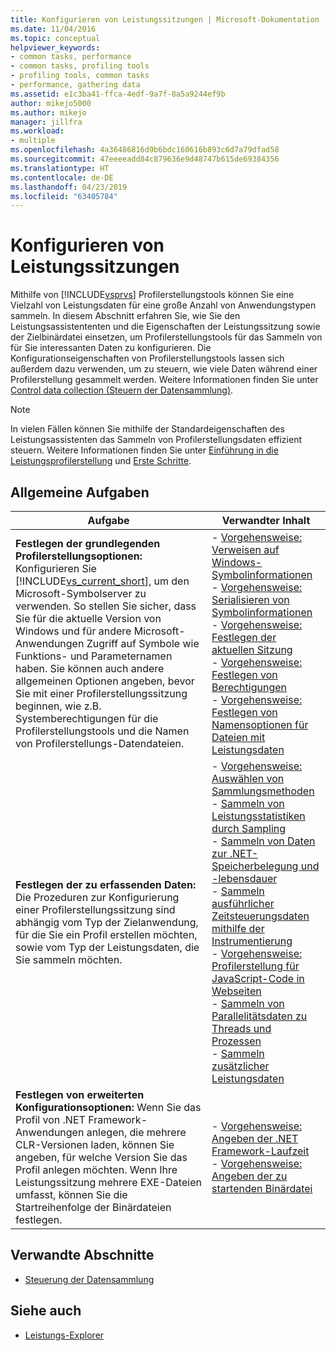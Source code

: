 ```yaml
---
title: Konfigurieren von Leistungssitzungen | Microsoft-Dokumentation
ms.date: 11/04/2016
ms.topic: conceptual
helpviewer_keywords:
- common tasks, performance
- common tasks, profiling tools
- profiling tools, common tasks
- performance, gathering data
ms.assetid: e1c3ba41-ffca-4edf-9a7f-8a5a9244ef9b
author: mikejo5000
ms.author: mikejo
manager: jillfra
ms.workload:
- multiple
ms.openlocfilehash: 4a36486816d9b6bdc160616b893c6d7a79dfad58
ms.sourcegitcommit: 47eeeeadd84c879636e9d48747b615de69384356
ms.translationtype: HT
ms.contentlocale: de-DE
ms.lasthandoff: 04/23/2019
ms.locfileid: "63405784"
---
```

# <a name="configure-performance-sessions"></a>Konfigurieren von Leistungssitzungen
Mithilfe von [!INCLUDE[vsprvs](../code-quality/includes/vsprvs_md.md)] Profilerstellungstools können Sie eine Vielzahl von Leistungsdaten für eine große Anzahl von Anwendungstypen sammeln. In diesem Abschnitt erfahren Sie, wie Sie den Leistungsassistententen und die Eigenschaften der Leistungssitzung sowie der Zielbinärdatei einsetzen, um Profilerstellungstools für das Sammeln von für Sie interessanten Daten zu konfigurieren. Die Konfigurationseigenschaften von Profilerstellungstools lassen sich außerdem dazu verwenden, um zu steuern, wie viele Daten während einer Profilerstellung gesammelt werden. Weitere Informationen finden Sie unter [Control data collection (Steuern der Datensammlung)](../profiling/controlling-data-collection.md).

> [!NOTE]
> In vielen Fällen können Sie mithilfe der Standardeigenschaften des Leistungsassistenten das Sammeln von Profilerstellungsdaten effizient steuern. Weitere Informationen finden Sie unter [Einführung in die Leistungsprofilerstellung](../profiling/beginners-guide-to-performance-profiling.md) und [Erste Schritte](../profiling/getting-started-with-performance-tools.md).

## <a name="common-tasks"></a>Allgemeine Aufgaben

| Aufgabe | Verwandter Inhalt |
| - | - |
| **Festlegen der grundlegenden Profilerstellungsoptionen:** Konfigurieren Sie [!INCLUDE[vs_current_short](../code-quality/includes/vs_current_short_md.md)], um den Microsoft-Symbolserver zu verwenden. So stellen Sie sicher, dass Sie für die aktuelle Version von Windows und für andere Microsoft-Anwendungen Zugriff auf Symbole wie Funktions- und Parameternamen haben. Sie können auch andere allgemeinen Optionen angeben, bevor Sie mit einer Profilerstellungssitzung beginnen, wie z.B. Systemberechtigungen für die Profilerstellungstools und die Namen von Profilerstellungs-Datendateien. | -   [Vorgehensweise: Verweisen auf Windows-Symbolinformationen](../profiling/how-to-reference-windows-symbol-information.md)<br />-   [Vorgehensweise: Serialisieren von Symbolinformationen](../profiling/how-to-serialize-symbol-information.md)<br />-   [Vorgehensweise: Festlegen der aktuellen Sitzung](../profiling/how-to-set-the-current-session.md)<br />-   [Vorgehensweise: Festlegen von Berechtigungen](../profiling/how-to-set-permissions.md)<br />-   [Vorgehensweise: Festlegen von Namensoptionen für Dateien mit Leistungsdaten](../profiling/how-to-set-performance-data-file-name-options.md) |
| **Festlegen der zu erfassenden Daten:** Die Prozeduren zur Konfigurierung einer Profilerstellungssitzung sind abhängig vom Typ der Zielanwendung, für die Sie ein Profil erstellen möchten, sowie vom Typ der Leistungsdaten, die Sie sammeln möchten. | -   [Vorgehensweise: Auswählen von Sammlungsmethoden](../profiling/how-to-choose-collection-methods.md)<br />-   [Sammeln von Leistungsstatistiken durch Sampling](../profiling/collecting-performance-statistics-by-using-sampling.md)<br />-   [Sammeln von Daten zur .NET-Speicherbelegung und -lebensdauer](../profiling/collecting-dotnet-memory-allocation-and-lifetime-data.md)<br />-   [Sammeln ausführlicher Zeitsteuerungsdaten mithilfe der Instrumentierung](../profiling/collecting-detailed-timing-data-by-using-instrumentation.md)<br />-   [Vorgehensweise: Profilerstellung für JavaScript-Code in Webseiten](../profiling/how-to-profile-javascript-code-in-web-pages.md)<br />-   [Sammeln von Parallelitätsdaten zu Threads und Prozessen](../profiling/collecting-thread-and-process-concurrency-data.md)<br />-   [Sammeln zusätzlicher Leistungsdaten](../profiling/collecting-additional-performance-data.md) |
| **Festlegen von erweiterten Konfigurationsoptionen:** Wenn Sie das Profil von .NET Framework-Anwendungen anlegen, die mehrere CLR-Versionen laden, können Sie angeben, für welche Version Sie das Profil anlegen möchten. Wenn Ihre Leistungssitzung mehrere EXE-Dateien umfasst, können Sie die Startreihenfolge der Binärdateien festlegen. | -   [Vorgehensweise: Angeben der .NET Framework-Laufzeit](../profiling/how-to-specify-the-dotnet-framework-runtime.md)<br />-   [Vorgehensweise: Angeben der zu startenden Binärdatei](../profiling/how-to-specify-the-binary-to-start.md) |

## <a name="related-sections"></a>Verwandte Abschnitte
- [Steuerung der Datensammlung](../profiling/controlling-data-collection.md)

## <a name="see-also"></a>Siehe auch
- [Leistungs-Explorer](../profiling/performance-explorer.md)